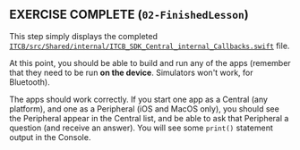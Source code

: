 ## EXERCISE COMPLETE (`02-FinishedLesson`)

This step simply displays the completed [`ITCB/src/Shared/internal/ITCB_SDK_Central_internal_Callbacks.swift`](https://github.com/LittleGreenViper/ITCB/blob/02-FinishedLesson/SDK-src/src/internal/ITCB_SDK_Central_internal_Callbacks.swift) file.

At this point, you should be able to build and run any of the apps (remember that they need to be run **on the device**. Simulators won't work, for Bluetooth).

The apps should work correctly. If you start one app as a Central (any platform), and one as a Peripheral (iOS and MacOS only), you should see the Peripheral appear in the Central list, and be able to ask that Peripheral a question (and receive an answer). You will see some `print()` statement output in the Console.